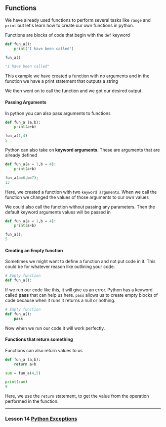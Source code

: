 ## Functions
We have already used functions to perform several tasks like `range` and `print` but  let's learn how to create our own functions in python.

Functions are blocks of code that begin with the `def` keyword
```python
def fun_a():
    print("I have been called")

fun_a()

"I have been called"
```
This example we have created a function with no arguments and in the function we have a print statement that outputs a string

We then went on to call the function and we got our desired output.

#### Passing Arguments
In python you can also pass arguments to functions
```python
def fun_a (a,b):
    print(a+b)

fun_a(1,4)
5
```
Python can also take on **keyword arguments**. These are arguments that are already defined

```python
def fun_a(a = 1,b = 4):
    print(a+b)

fun_a(a=6,b=7);
13
```
Here, we created a function with two `keyword arguments`. When we call the function we changed the values of those arguments to our own values

We could  also call the function without passing any parameters. Then the default keyword arguments values will be passed in

```python
def fun_a(a = 1,b = 4):
    print(a+b)

fun_a();
5
```
#### Creating an Empty function

Sometimes we might want to define a function and not put code in it. This could be for whatever reason like outlining your code.

```python
# Empty function
def fun_a():

```
If we run our code like this, it will give us an error. Python has a keyword called **pass** that can help us here. `pass` allows us to create empty blocks of code because when it runs it returns a null or nothing.

```python
# Empty function
def fun_a():
    pass

```
Now when we run our code it will work perfectly.

#### Functions that return something

Functions can also return values to us

```python
def fun_a (a,b):
    return a+b

sum = fun_a(4,5)

print(sum)
9
```
Here, we use the `return` statement, to get the value from the operation performed in the function.

---
### Lesson 14 [Python Exceptions](./14_exceptions.md)
